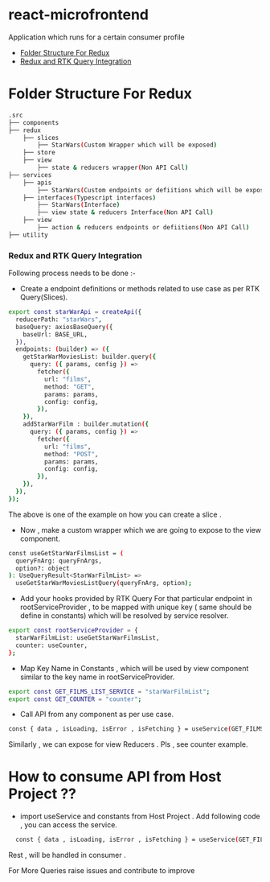 # react-microfrontend
Application which runs for a certain consumer profile

- [Folder Structure For Redux](#Folder-Structure-For-Redux)
- [Redux and RTK Query Integration](#Redux-and-RTK-Query-Integration) 
# Folder Structure For Redux

```sh
.src
├── components 
├── redux
    ├── slices
        ├── StarWars(Custom Wrapper which will be exposed)
    ├── store  
    ├── view 
        ├── state & reducers wrapper(Non API Call)
├── services   
    ├── apis
        ├── StarWars(Custom endpoints or defiitions which will be exposed to custom service)
    ├── interfaces(Typescript interfaces)
        ├── StarWars(Interface)
        ├── view state & reducers Interface(Non API Call)     
    ├── view 
        ├── action & reducers endpoints or defiitions(Non API Call)            
├── utility               
```
### Redux and RTK Query Integration

Following process needs to be done :-

- Create a endpoint definitions or methods related to use case as per RTK Query(Slices).

```sh
export const starWarApi = createApi({
  reducerPath: "starWars",
  baseQuery: axiosBaseQuery({
    baseUrl: BASE_URL,
  }),
  endpoints: (builder) => ({
    getStarWarMoviesList: builder.query({
      query: ({ params, config }) =>
        fetcher({
          url: "films",
          method: "GET",
          params: params,
          config: config,
        }),
    }),
    addStarWarFilm : builder.mutation({
      query: ({ params, config }) =>
        fetcher({
          url: "films",
          method: "POST",
          params: params,
          config: config,
        }),
    }),
  }),
});
```
The above is one of the example on how you can create a slice . 

- Now , make a custom wrapper which we are going to expose to the view component.

```sh
const useGetStarWarFilmsList = (
  queryFnArg: queryFnArgs,
  option?: object
): UseQueryResult<StarWarFilmList> =>
  useGetStarWarMoviesListQuery(queryFnArg, option);
```

- Add your hooks provided by RTK Query For that particular endpoint in rootServiceProvider , to be mapped with unique key ( same should be define in constants) which will be resolved by service resolver.

```sh 
export const rootServiceProvider = {
  starWarFilmList: useGetStarWarFilmsList,
  counter: useCounter,
};
```

- Map Key Name in Constants , which will be used by view component similar to the key name in rootServiceProvider.

```sh
export const GET_FILMS_LIST_SERVICE = "starWarFilmList";
export const GET_COUNTER = "counter";
```

- Call API from any component as per use case.

```sh
const { data , isLoading, isError , isFetching } = useService(GET_FILMS_LIST_SERVICE);
```

Similarly , we can expose for view Reducers . Pls , see counter example.
# How to consume API from Host Project ??

- import useService and constants from Host Project . Add following code , you can access the service. 
```sh
  const { data , isLoading, isError , isFetching } = useService(GET_FILMS_LIST_SERVICE);
```
Rest , will be handled in consumer .

For More Queries raise issues and contribute to improve
